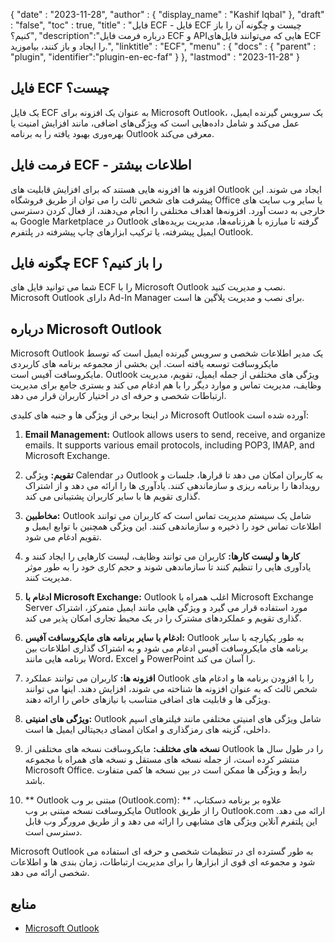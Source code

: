 {
  "date" : "2023-11-28",
  "author" : {
    "display_name" : "Kashif Iqbal"
},
  "draft" : "false",
  "toc" : true,
  "title" : "فایل ECF - فایل ECF چیست و چگونه آن را باز کنیم؟",
  "description":"درباره فرمت فایل ECF و APIهایی که می‌توانند فایل‌های ECF را ایجاد و باز کنند، بیاموزید.",
  "linktitle" : "ECF",
  "menu" : {
    "docs" : {
      "parent" : "plugin",
      "identifier":"plugin-en-ec-faf"
}
},
  "lastmod" : "2023-11-28"
}

## فایل ECF چیست؟

یک فایل ECF به عنوان یک افزونه برای Microsoft Outlook، یک سرویس گیرنده ایمیل، عمل می‌کند و شامل داده‌هایی است که ویژگی‌های اضافی، مانند افزایش امنیت یا بهره‌وری بهبود یافته را به برنامه Outlook معرفی می‌کند.

## فرمت فایل ECF - اطلاعات بیشتر

افزونه ها افزونه هایی هستند که برای افزایش قابلیت های Outlook ایجاد می شوند. این پیشرفت های شخص ثالث را می توان از طریق فروشگاه Office یا سایر وب سایت های خارجی به دست آورد. افزونه‌ها اهداف مختلفی را انجام می‌دهند، از فعال کردن دسترسی به Google Marketplace در Outlook گرفته تا مبارزه با هرزنامه‌ها، مدیریت بریده‌های ایمیل پیشرفته، یا ترکیب ابزارهای چاپ پیشرفته در پلتفرم Outlook.

## چگونه فایل ECF را باز کنیم؟

شما می توانید فایل های ECF را با Microsoft Outlook نصب و مدیریت کنید. Microsoft Outlook دارای Ad-In Manager برای نصب و مدیریت پلاگین ها است.

## درباره Microsoft Outlook

Microsoft Outlook یک مدیر اطلاعات شخصی و سرویس گیرنده ایمیل است که توسط مایکروسافت توسعه یافته است. این بخشی از مجموعه برنامه های کاربردی مایکروسافت آفیس است. Outlook ویژگی های مختلفی از جمله ایمیل، تقویم، مدیریت وظایف، مدیریت تماس و موارد دیگر را با هم ادغام می کند و بستری جامع برای مدیریت ارتباطات شخصی و حرفه ای در اختیار کاربران قرار می دهد.

در اینجا برخی از ویژگی ها و جنبه های کلیدی Microsoft Outlook آورده شده است:

1. **Email Management:** Outlook allows users to send, receive, and organize emails. It supports various email protocols, including POP3, IMAP, and Microsoft Exchange.

2. **تقویم:** ویژگی Calendar در Outlook به کاربران امکان می دهد تا قرارها، جلسات و رویدادها را برنامه ریزی و سازماندهی کنند. یادآوری ها را ارائه می دهد و از اشتراک گذاری تقویم ها با سایر کاربران پشتیبانی می کند.

3. **مخاطبین:** Outlook شامل یک سیستم مدیریت تماس است که کاربران می توانند اطلاعات تماس خود را ذخیره و سازماندهی کنند. این ویژگی همچنین با توابع ایمیل و تقویم ادغام می شود.

4. **کارها و لیست کارها:** کاربران می توانند وظایف، لیست کارهایی را ایجاد کنند و یادآوری هایی را تنظیم کنند تا سازماندهی شوند و حجم کاری خود را به طور موثر مدیریت کنند.

5. **ادغام با Microsoft Exchange:** Outlook اغلب همراه با Microsoft Exchange Server مورد استفاده قرار می گیرد و ویژگی هایی مانند ایمیل متمرکز، اشتراک گذاری تقویم و عملکردهای مشترک را در یک محیط تجاری امکان پذیر می کند.

6. **ادغام با سایر برنامه های مایکروسافت آفیس:** Outlook به طور یکپارچه با سایر برنامه های مایکروسافت آفیس ادغام می شود و به اشتراک گذاری اطلاعات بین برنامه هایی مانند Word، Excel و PowerPoint را آسان می کند.

7. **افزونه ها:** کاربران می توانند عملکرد Outlook را با افزودن برنامه ها و ادغام های شخص ثالث که به عنوان افزونه ها شناخته می شوند، افزایش دهند. اینها می توانند ویژگی ها و قابلیت های اضافی متناسب با نیازهای خاص را ارائه دهند.

8. **ویژگی های امنیتی:** Outlook شامل ویژگی های امنیتی مختلفی مانند فیلترهای اسپم داخلی، گزینه های رمزگذاری و امکان امضای دیجیتالی ایمیل ها است.

9. **نسخه های مختلف:** مایکروسافت نسخه های مختلفی از Outlook را در طول سال ها منتشر کرده است، از جمله نسخه های مستقل و نسخه های همراه با مجموعه Microsoft Office. رابط و ویژگی ها ممکن است در بین نسخه ها کمی متفاوت باشد.

10. ** Outlook مبتنی بر وب (Outlook.com): ** علاوه بر برنامه دسکتاپ، مایکروسافت نسخه مبتنی بر وب Outlook را از طریق Outlook.com ارائه می دهد. این پلتفرم آنلاین ویژگی های مشابهی را ارائه می دهد و از طریق مرورگر وب قابل دسترسی است.

Microsoft Outlook به طور گسترده ای در تنظیمات شخصی و حرفه ای استفاده می شود و مجموعه ای قوی از ابزارها را برای مدیریت ارتباطات، زمان بندی ها و اطلاعات شخصی ارائه می دهد.

## منابع

 * [Microsoft Outlook](https://www.microsoft.com/en-us/microsoft-365/outlook/email-and-calendar-software-microsoft-outlook)
